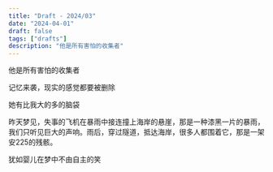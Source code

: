 ```yaml
---
title: "Draft - 2024/03"
date: "2024-04-01"
draft: false
tags: ["drafts"]
description: "他是所有害怕的收集者"
---
```


他是所有害怕的收集者  

记忆来袭，现实的感觉都要被删除  

她有比我大的多的脑袋  

昨天梦见，失事的飞机在暴雨中接连撞上海岸的悬崖，那是一种漆黑一片的暴雨，我们只听见巨大的声响。雨后，穿过隧道，抵达海岸，很多人都围着它，那是一架安225的残骸。  

犹如婴儿在梦中不由自主的笑  
